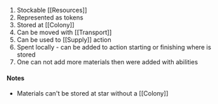 1. Stockable [[Resources]]
2. Represented as tokens
3. Stored at [[Colony]]
4. Can be moved with [[Transport]]
5. Can be used to [[Supply]] action 
6. Spent locally - can be added to action starting or finishing where is stored
7. One can not add more materials then were added with abilities 
#### Notes
- Materials can't be stored at star without a [[Colony]]
